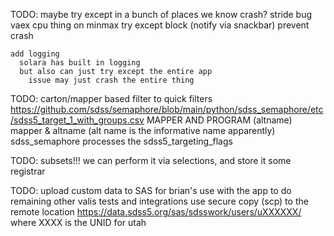 TODO: 
  maybe try except in a bunch of places we know crash?
    stride bug
      vaex cpu thing on minmax
        try except block (notify via snackbar)
        prevent crash
        
    add logging
      solara has built in logging
      but also can just try except the entire app
        issue may just crash the entire thing
	

TODO: carton/mapper based filter to quick filters
  https://github.com/sdss/semaphore/blob/main/python/sdss_semaphore/etc/sdss5_target_1_with_groups.csv 
  MAPPER AND PROGRAM (altname)
  mapper & altname (alt name is the informative name apparently)
  sdss_semaphore processes the sdss5_targeting_flags

TODO: subsets!!!
  we can perform it via selections, and store it some registrar

TODO: upload custom data to SAS for brian's use with the app to do remaining other valis tests and integrations
  use secure copy (scp) to the remote location
https://data.sdss5.org/sas/sdsswork/users/uXXXXXX/ where XXXX is the UNID for utah

